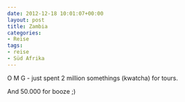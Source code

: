 ```yaml
---
date: 2012-12-18 10:01:07+00:00
layout: post
title: Zambia
categories:
- Reise
tags:
- reise
- Süd Afrika
---
```


O M G - just spent 2 million somethings (kwatcha) for tours.





And 50.000 for booze ;)
